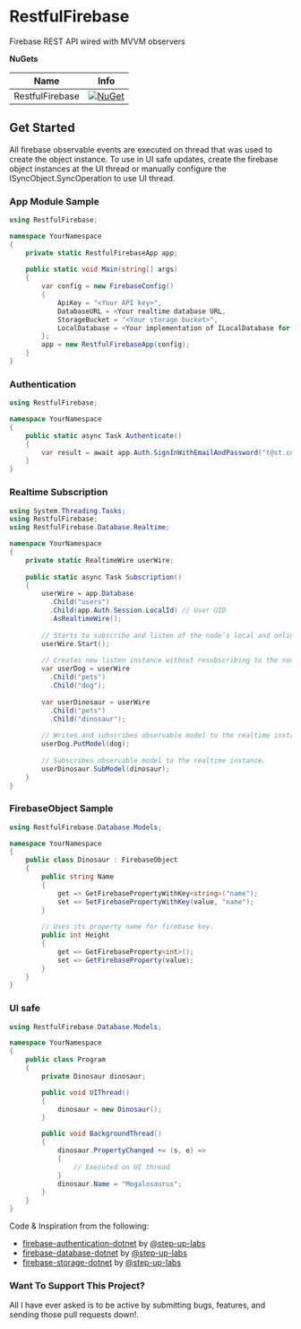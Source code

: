 # RestfulFirebase

Firebase REST API wired with MVVM observers

**NuGets**

|Name|Info|
| ------------------- | :------------------: |
|RestfulFirebase|[![NuGet](https://buildstats.info/nuget/RestfulFirebase?includePreReleases=true)](https://www.nuget.org/packages/RestfulFirebase/)|

## Get Started

All firebase observable events are executed on thread that was used to create the object instance.
To use in UI safe updates, create the firebase object instances at the UI thread or manually configure the ISyncObject.SyncOperation to use UI thread.

### App Module Sample
```csharp
using RestfulFirebase;

namespace YourNamespace
{
    private static RestfulFirebaseApp app;
    
    public static void Main(string[] args)
    {
        var config = new FirebaseConfig()
        {
            ApiKey = "<Your API key>",
            DatabaseURL = <Your realtime database URL,
            StorageBucket = "<Your storage bucket>",
            LocalDatabase = <Your implementation of ILocalDatabase for offline persistency> // Optional
        };
        app = new RestfulFirebaseApp(config);
    }
}
```

### Authentication
```csharp
using RestfulFirebase;

namespace YourNamespace
{
    public static async Task Authenticate()
    {
        var result = await app.Auth.SignInWithEmailAndPassword("t@st.com", "123123");
    }
}
```

### Realtime Subscription
```csharp
using System.Threading.Tasks;
using RestfulFirebase;
using RestfulFirebase.Database.Realtime;

namespace YourNamespace
{
    private static RealtimeWire userWire;
    
    public static async Task Subscription()
    {
        userWire = app.Database
          .Child("users")
          .Child(app.Auth.Session.LocalId) // User UID
          .AsRealtimeWire();
        
        // Starts to subscribe and listen of the node`s local and online updates
        userWire.Start();
        
        // Creates new listen instance without resubscribing to the node.
        var userDog = userWire
          .Child("pets")
          .Child("dog");
          
        var userDinosaur = userWire
          .Child("pets")
          .Child("dinosaur");
        
        // Writes and subscribes observable model to the realtime instance.
        userDog.PutModel(dog);
        
        // Subscribes observable model to the realtime instance.
        userDinosaur.SubModel(dinosaur);
    }
}
```

### FirebaseObject Sample
```csharp
using RestfulFirebase.Database.Models;

namespace YourNamespace
{
    public class Dinosaur : FirebaseObject
    {
        public string Name
        {
            get => GetFirebasePropertyWithKey<string>("name");
            set => SetFirebasePropertyWithKey(value, "name");
        }
        
        // Uses its property name for firebase key.
        public int Height
        {
            get => GetFirebaseProperty<int>();
            set => GetFirebaseProperty(value);
        }
    }
}
```

### UI safe
```csharp
using RestfulFirebase.Database.Models;

namespace YourNamespace
{
    public class Program
    {
        private Dinosaur dinosaur;

        public void UIThread()
        {
            dinosaur = new Dinosaur();
        }

        public void BackgroundThread()
        {
            dinosaur.PropertyChanged += (s, e) =>
            {
                // Executed on UI thread
            }
            dinosaur.Name = "Megalosaurus";
        }
    }
}
```

Code & Inspiration from the following:
* [firebase-authentication-dotnet](https://github.com/step-up-labs/firebase-authentication-dotnet) by [@step-up-labs](https://github.com/step-up-labs)
* [firebase-database-dotnet](https://github.com/step-up-labs/firebase-database-dotnet) by [@step-up-labs](https://github.com/step-up-labs)
* [firebase-storage-dotnet](https://github.com/step-up-labs/firebase-storage-dotnet) by [@step-up-labs](https://github.com/step-up-labs)


### Want To Support This Project?
All I have ever asked is to be active by submitting bugs, features, and sending those pull requests down!.
